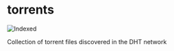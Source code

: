 torrents 
========
![Indexed](https://img.shields.io/badge/indexed-59786-blue)

Collection of torrent files discovered in the DHT network
